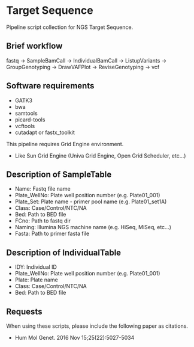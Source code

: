 # Target Sequence
Pipeline script collection for NGS Target Sequence.

## Brief workflow
fastq -> SampleBamCall -> IndividualBamCall -> ListupVariants -> GroupGenotyping -> DrawVAFPlot -> ReviseGenotyping -> vcf

## Software requirements
- GATK3
- bwa
- samtools
- picard-tools
- vcftools
- cutadapt or fastx_toolkit

This pipeline requires Grid Engine environment.
- Like Sun Grid Engine (Univa Grid Engine, Open Grid Scheduler, etc...)

## Description of SampleTable
- Name: Fastq file name
- Plate_WellNo: Plate well position number (e.g. Plate01_001)
- Plate_Set: Plate name - primer pool name (e.g. Plate01_set1A)
- Class: Case/Control/NTC/NA
- Bed: Path to BED file
- FCno: Path to fastq dir
- Naming: Illumina NGS machine name (e.g. HiSeq, MiSeq, etc...)
- Fasta: Path to primer fasta file

## Description of IndividualTable
- IDY: Individual ID
- Plate_WellNo: Plate well position number (e.g. Plate01_001)
- Plate: Plate name
- Class: Case/Control/NTC/NA
- Bed: Path to BED file

## Requests
When using these scripts, please include the following paper as citations.
- Hum Mol Genet. 2016 Nov 15;25(22):5027-5034